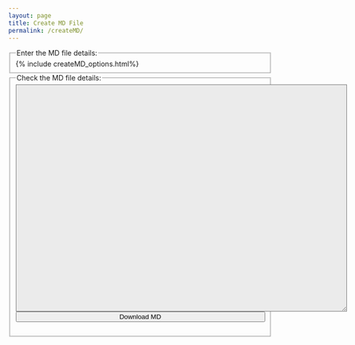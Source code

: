 ```yaml
---
layout: page
title: Create MD File
permalink: /createMD/
---
```


<fieldset style="display: inline-block; vertical-align: middle;">
  <legend>Enter the MD file details:</legend>
  <div class="container">
  {% include createMD_options.html%}
  </div>
</fieldset>

<br />

<fieldset style="display: inline-block; vertical-align: middle;">
<legend>Check the MD file details:</legend>
<div class="container">
<textarea id="md" rows="30" cols="80" style="background-color: #ebebeb" spellcheck="false"></textarea>
<!-- Allow the user to save their MD-->
<form>
   <span title="Download the MD data you've entered. Don't lose your work!">      
  		<input value='Download MD' type='button' class="button"         onclick='downloadFile(document.getElementById("filename").value, document.getElementById("md").value)' />
   </span>
</form>
</div>
</fieldset>

<textarea id="filename" style="display:none;"></textarea>

<style type="text/css">
    .container {
        width: 500px;
        clear: both;
    }
    .container input {
        width: 100%;
        margin-bottom: 5px;
        clear: both;
    }
    .container input[type=checkbox] {
        width: 5%;
        margin-bottom: 5px;
        float: left;
        clear: right;
    }
    .container select {
        width: 100%;
        margin-bottom: 5px;
        clear: both;
    }
}
</style>

<script src="{{ site.mp3_host }}/js/webpage_tools.js"></script>

<script>
function showForm(textArea, myForm) {
    var elements = document.getElementById(myForm).elements;
    var obj = {};
    var date = new Date();
    var day = date.getDate();
    var month = date.getMonth() + 1;
    var year = date.getFullYear();
    var locationNotProcessed = 1;

    document.getElementById(textArea).innerHTML = '---\n';
    for(var i = 0 ; i < elements.length ; i++){
        var item = elements.item(i);

        if (item.value == "Select") {
            continue;
        }
        switch(item.name) {
            case 'titleID':
                obj[item.name] = slugify(obj["title"]) + '.md';
                break;
            case 'key':
                obj[item.name] = toTitleCase(item.value);
                break;
            case 'location':
                if (locationNotProcessed) {
                    obj[item.name] = '';
                    var locationString = '';
                    var locationArray = getCheckedCheckboxesFor(item.name);
                    for (var j = 0; j < locationArray.length; j++) {   
                        locationString += locationArray[j] + ' ';
                    }
                    if (locationString) {
                        obj[item.name] = locationString;
                    }
                    locationNotProcessed = 0;
                } else {
                    continue;
                }
                break;
            case 'date':
                obj[item.name] = year + '-' + (month<=9 ? '0' + month : month) + '-' + (day <= 9 ? '0' + day : day)
                break;
            case 'mp3_file':
                if (item.value == 'yes') {
                    obj[item.name] = '/mp3/' + slugify(obj["title"]) + '.mp3';
                } else {
                    obj[item.name] = '';
                }
                break;
            case 'abc':
                var lines = item.value.split('\n');
                obj[item.name] = '|\n';
                for (var j = 0; j < lines.length; j++) {
                    // Get key from ABC here!!
                    if(lines[j].includes("K:", 0)) {
                        abckey = lines[j].split(':')[1].trim();
                        if (obj['key'] != abckey) {
                            alert('md key: ' + obj['key'] + ' != abc key: ' + abckey);
                        }
                    }
                    obj[item.name] += '    ' + lines[j].replace(/^\s*/, '') + '\n';
                }
                break;
            default:
                obj[item.name] = item.value;
        }
        document.getElementById(textArea).innerHTML += item.name + ': ' + obj[item.name] + '\n';
    }
    document.getElementById(textArea).innerHTML += '---\n';

    // Set the filename for downloading
    document.getElementById("filename").innerHTML = slugify(obj["title"]) + '.md'
}
</script>
